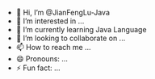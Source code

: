- 👋 Hi, I’m @JianFengLu-Java
- 👀 I’m interested in ...
- 🌱 I’m currently learning Java Language
- 💞️ I’m looking to collaborate on ...
- 📫 How to reach me ...
- 😄 Pronouns: ...
- ⚡ Fun fact: ...

<!---
JianFengLu-Java/JianFengLu-Java is a ✨ special ✨ repository because its `README.md` (this file) appears on your GitHub profile.
You can click the Preview link to take a look at your changes.
--->
